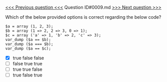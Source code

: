 [<<< Previous question <<<](0008.md)  Question ID#0009.md  [>>> Next question >>>](0010.md) 

Which of the below provided options is correct regarding the below code?

```[object Object]
$a = array (1, 2, 3);
$b = array (1 => 2, 2 => 3, 0 => 1); 
$c = array ('a' => 1, 'b' => 2, 'c' => 3);
var_dump ($a == $b); 
var_dump ($a === $b); 
var_dump ($a == $c); 
```

- [x] true false false
- [ ] false true true
- [ ] true true false
- [ ] true false true
